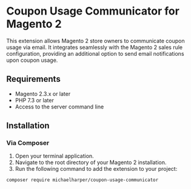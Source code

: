 # Coupon Usage Communicator for Magento 2

This extension allows Magento 2 store owners to communicate coupon usage via email. It integrates seamlessly with the Magento 2 sales rule configuration, providing an additional option to send email notifications upon coupon usage.

## Requirements

- Magento 2.3.x or later
- PHP 7.3 or later
- Access to the server command line

## Installation

### Via Composer

1. Open your terminal application.
2. Navigate to the root directory of your Magento 2 installation.
3. Run the following command to add the extension to your project:

```bash
composer require michaelharper/coupon-usage-communicator
